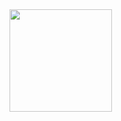 
<img height="180em" src="https://github-readme-stats.vercel.app/api/top-langs/?username=EternalQuasar0206&layout=compact&langs_count=16&theme=dark">
